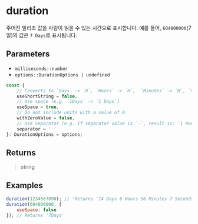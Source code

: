 # duration <Badge type="tip" text="JavaScript" />

주어진 밀리초 값을 사람이 읽을 수 있는 시간으로 표시합니다. 예를 들어, `604800000`(7일)의 값은 `7 Days`로 표시됩니다.

## Parameters

- `milliseconds::number`
- `options::DurationOptions | undefined`

```typescript
const {
	// Converts to `Days` -> `D`, `Hours` -> `H`,  `Minutes` -> `M`, `Seconds` -> `S`, `Milliseconds` -> `ms`
	useShortString = false,
	// Use space (e.g. `1Days` -> `1 Days`)
	useSpace = true,
	// Do not include units with a value of 0.
	withZeroValue = false,
	// Use Separator (e.g. If separator value is `-`, result is: `1 Hour 10 Minutes` -> `1 Hour-10 Minutes`)
	separator = ' '
}: DurationOptions = options;
```

## Returns

> string

## Examples

```javascript
duration(1234567890); // 'Returns '14 Days 6 Hours 56 Minutes 7 Seconds 890 Milliseconds'
duration(604800000, {
	useSpace: false
}); // Returns '7Days'
```
